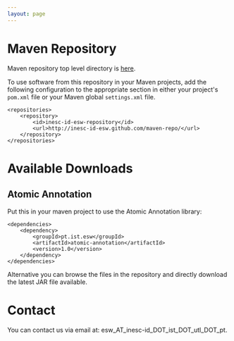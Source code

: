```yaml
---
layout: page
---
```



# Maven Repository

Maven repository top level directory is [here](maven-repo/).

To use software from this repository in your Maven projects, add the following
configuration to the appropriate section in either your project's `pom.xml`
file or your Maven global `settings.xml` file.


    <repositories>
        <repository>
            <id>inesc-id-esw-repository</id>
            <url>http://inesc-id-esw.github.com/maven-repo/</url>
        </repository>
    </repositories>



# Available Downloads

## Atomic Annotation

Put this in your maven project to use the Atomic Annotation library:

    <dependencies>
        <dependency>
            <groupId>pt.ist.esw</groupId>
            <artifactId>atomic-annotation</artifactId>
            <version>1.0</version>
        </dependency>
    </dependencies>
    
Alternative you can browse the files in the repository and directly download
the latest JAR file available.

# Contact

You can contact us via email at: esw_AT_inesc-id_DOT_ist_DOT_utl_DOT_pt.

